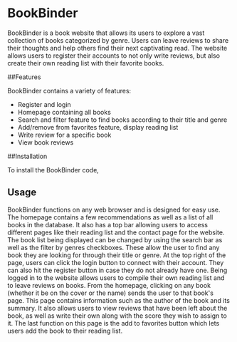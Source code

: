 # BookBinder

BookBinder is a book website that allows its users to explore a vast collection of books categorized by genre. Users can leave reviews to share their thoughts and help others find their next captivating read. The website allows users to register their accounts to not only write reviews, but also create their own reading list with their favorite books. 

##Features

BookBinder contains a variety of features:
* Register and login 
* Homepage containing all books
* Search and filter feature to find books according to their title and genre
* Add/remove from favorites feature, display reading list
* Write review for a specific book
* View book reviews 

##Installation

To install the BookBinder code, 

## Usage 

BookBinder functions on any web browser and is designed for easy use. The homepage contains a few recommendations as well as a list of all books in the database. It also has a top bar allowing users to access different pages like their reading list and the contact page for the website. The book list being displayed can be changed by using the search bar as well as the filter by genres checkboxes. These allow the user to find any book they are looking for through their title or genre. At the top right of the page, users can click the login button to connect with their account. They can also hit the register button in case they do not already have one. Being logged in to the website allows users to compile their own reading list and to leave reviews on books. From the homepage, clicking on any book (whether it be on the cover or the name) sends the user to that book's page. This page contains information such as the author of the book and its summary. It also allows users to view reviews that have been left about the book, as well as write their own along with the score they wish to assign to it. The last function on this page is the add to favorites button which lets users add the book to their reading list.


